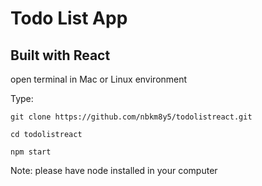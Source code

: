 # Todo List App
## Built with React

open terminal in Mac or Linux environment

Type:

```
git clone https://github.com/nbkm8y5/todolistreact.git

cd todolistreact

npm start
```
Note: please have node installed in your computer
